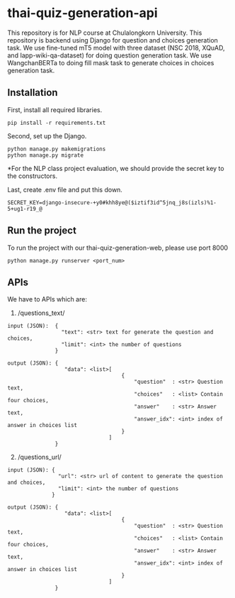 # thai-quiz-generation-api

This repository is for NLP course at Chulalongkorn University. This repository is backend using Django for question and choices generation task. 
We use fine-tuned mT5 model with three dataset (NSC 2018, XQuAD, and Iapp-wiki-qa-dataset) for doing question generation task. 
We use WangchanBERTa to doing fill mask task to generate choices in choices generation task.

## Installation

First, install all required libraries.
```
pip install -r requirements.txt
```

Second, set up the Django.
```
python manage.py makemigrations
python manage.py migrate
```

*For the NLP class project evaluation, we should provide the secret key to the constructors.

Last, create .env file and put this down.
```
SECRET_KEY=django-insecure-+y0#khh8ye@($iztif3id^5jnq_j8s(izls)%1-5+ug1-r19_@
```

## Run the project

To run the project with our thai-quiz-generation-web, please use port 8000
```
python manage.py runserver <port_num>
```

## APIs
We have to APIs which are:
1. <POST> /questions_text/
```
input (JSON):  { 
                 "text": <str> text for generate the question and choices,
                 "limit": <int> the number of questions
               }
               
output (JSON): {
                  "data": <list>[
                                    {
                                        "question"  : <str> Question text,
                                        "choices"   : <list> Contain  four choices,
                                        "answer"    : <str> Answer text,
                                        "answer_idx": <int> index of answer in choices list
                                    }
                                ]
               }
 ```

2. <POST> /questions_url/
```
input (JSON): { 
                "url": <str> url of content to generate the question and choices,
                "limit": <int> the number of questions
              }
           
output (JSON): {
                  "data": <list>[
                                    {
                                        "question"  : <str> Question text,
                                        "choices"   : <list> Contain  four choices,
                                        "answer"    : <str> Answer text,
                                        "answer_idx": <int> index of answer in choices list
                                    }
                                ]
               }
```
            
                  
                
       
